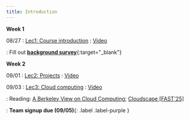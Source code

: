 ```yaml
---
title: Introduction
---
```


**Week 1**

08/27
: [Lec1: Course introduction](/cs6501-serverless-ai-fall25/assets/docs/lec1-intro.pdf)
  : [Video](https://edstem.org/us/courses/84432/discussion/6884622)

: Fill out [**background survey**](https://forms.gle/ZszZC3BZkChptrRy9){:target="\_blank"}



**Week 2**

09/01
: [Lec2: Projects](https://edstem.org/us/courses/84432/discussion/6897181)
  : [Video](https://edstem.org/us/courses/84432/discussion/6899403)

09/03
: [Lec3: Cloud computing](/cs6501-serverless-ai-fall25/assets/docs/lec3-cloud-fundamentals.pdf) 
  : [Video](https://edstem.org/us/courses/84432/discussion/6907821)

: Reading: [A Berkeley View on Cloud Computing](https://www2.eecs.berkeley.edu/Pubs/TechRpts/2009/EECS-2009-28.pdf);  [Cloudscape [FAST'25]](https://www.usenix.org/conference/fast25/presentation/satija)
 

 
: **Team signup due (09/05)**{: .label .label-purple } 

